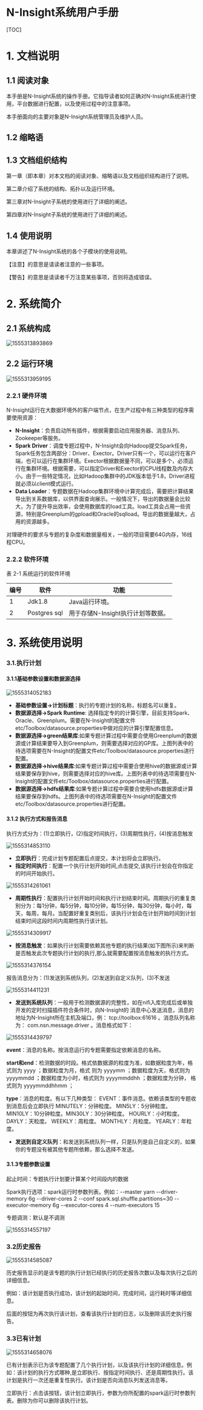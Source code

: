 # N-Insight系统用户手册

[TOC]



# 1.  文档说明

## 1.1  阅读对象

本手册是N-Insight系统的操作手册。它指导读者如何正确对N-Insight系统进行使用，平台数据进行配置，以及使用过程中的注意事项。

本手册面向的主要对象是N-Insight系统管理员及维护人员。

## 1.2  缩略语

 

## 1.3  文档组织结构

第一章（即本章）对本文档的阅读对象、缩略语以及文档组织结构进行了说明。

第二章介绍了系统的结构、拓扑以及运行环境。

第三章对N-Insight子系统的使用进行了详细的阐述。

第四章对N-Insight子系统的使用进行了详细的阐述。

## 1.4  使用说明

本章讲述了N-Insight系统的各个子模块的使用说明。

【注意】的意思是请读者注意的一些事项。

【警告】的意思是请读者千万注意某些事项，否则将造成错误。

 

# 2.  系统简介



## 2.1  系统构成

![1555313893869](assets/1555313893869.png)

## 2.2  运行环境 

![1555313959195](assets/1555313959195.png)

### **2.2.1**  **硬件环境**

N-Insight运行在大数据环境外的客户端节点，在生产过程中有三种类型的程序需要使用资源：

- **N-Insight**：负责启动所有插件，根据需要启动应用服务器、消息队列、Zookeeper等服务。
- **Spark Driver**：调度专题过程中，N-Insight会向Hadoop提交Spark任务，Spark任务包含两部分：Driver、Exector。Driver只有一个，可以运行在客户端，也可以运行在集群环境。Exector根据数据量不同，可以是多个，必须运行在集群环境。根据需要，可以指定Driver和Exector的CPU线程数及内存大小。由于一些特定情况，比如Hadoop集群中的JDK版本低于1.8，Driver进程就必须以client模式运行。
- **Data Loader**：专题数据在Hadoop集群环境中计算完成后，需要把计算结果导出到关系数据库，以供界面查询展示。一般情况下，导出的数据量会比较大，为了提升导出效率，会使用数据库的load工具。load工具会占用一些资源，特别是Greenplum的gpload和Oracle的sqlload。导出的数据量越大，占用的资源越多。

对理硬件的要求与专题的复杂度和数据量相关，一般的项目需要64G内存，16线程CPU。

### **2.2.2**  **软件环境**

表 2-1 系统运行的软件环境

| 编号 | 软件         | 功能                              |
| ---- | ------------ | --------------------------------- |
| 1    | Jdk1.8       | Java运行环境。                    |
| 2    | Postgres sql | 用于存储N-Insight执行计划等数据。 |

 

# 3.  系统使用说明

### 3.1.执行计划

#### 3.1.1基础参数设置和数据源选择

![1555314052183](assets/1555314052183.png)

- **基础参数设置->计划标题**：执行的专题计划的名称，标题名可以重复。
- **数据源选择->Spark Runtime**: 选择指定专的的计算引擎，目前支持Spark、Oracle、Greenplum。需要在N-Insight的配置文件etc/Toolbox/datasource.properties中做对应的计算引擎配置信息。
- **数据源选择->green结果库**:如果专题计算过程中需要合使用Greenplum的数据源或计算结果要导入到Greenplum，则需要选择对应的GP库。上图列表中的待选项需要在N-Insight的配置文件etc/Toolbox/datasource.properties进行配置。
- **数据源选择->hive结果库**:如果专题计算过程中需要合使用hive的数据源或计算结果要保存到hive，则需要选择对应的hive库。上图列表中的待选项需要在N-Insight的配置文件etc/Toolbox/datasource.properties进行配置。
- **数据源选择->hdfs结果库**:如果专题计算过程中需要合使用hdfs数据源或计算结果要保存到hdfs。上图列表中的待选项需要在N-Insight的配置文件etc/Toolbox/datasource.properties进行配置。

#### 3.1.2 执行方式和报告消息

执行方式分为：(1)立即执行，(2)指定时间执行，(3)周期性执行，(4)按消息触发

![1555314853110](assets/1555314853110.png)

- **立即执行**：完成计划专题配置后点提交，本计划将会立即执行。
- **指定时间执行**：配置一个执行计划开始时间,点击提交,该执行计划会在你指定的时间开始执行。

![1555314261061](assets/1555314261061.png)

- **周期性执行**：配置执行计划开始时间和执行计划结束时间。周期执行的重复类别分为：每1分钟，每5分钟，每10分钟，每15分钟，每30分钟，每小时，每天，每周，每月。当配置好重复类别后，该执行计划会在计划开始时间到计划结束时间这段时间内周期性执行该计划。

![1555314309917](assets/1555314309917.png)

- **按消息触发**：如果执行计划需要依赖其他专题的执行结果(如下图所示)来判断是否触发此次专题执行计划的执行,那么就需要配置按消息触发的执行方式。

![1555314376154](assets/1555314376154.png)

报告消息分为：(1)发送到系统队列，(2)发送到自定义队列，(3)不发送

![1555314411231](assets/1555314411231.png)

- **发送到系统队列**：一般用于检测数据源的完整性，如在niﬁ入库完成后或单独开发的定时扫描插件符合条件时，向N-Insight的 消息中心发送消息，消息的地址为N-Insight所在主机及端口，例： tcp://toolbox:61616 。消息队列名称为： com.nsn.message.driver 。消息格式如下：

![1555314439797](assets/1555314439797.png)

**event**：消息的名称。按消息运行的专题需要指定依赖消息的名称。

**start和end**：检测数据的时段。格式依数据源的粒度为准，如数据粒度为年，格式则为 yyyy ；数据粒度为月，格式 则为 yyyymm ；数据粒度为天，格式则为 yyyymmdd ；数据粒度为小时，格式则为 yyyymmddhh ；数据粒度为分钟， 格式则为 yyyymmddhhmm ；

**type**：消息的粒度。有以下几种类型： EVENT：事件消息。依赖该类型的专题收到消息后会立即执行 MINUTELY：分钟粒度。 MIN5LY：5分钟粒度。 MIN10LY：10分钟粒度。MIN30LY：30分钟粒度。 HOURLY：小时粒度。 DAYLY：天粒度。 WEEKLY：周粒度。 MONTHLY：月粒度。 YEARLY：年粒度。

- **发送到自定义队列**：和发送到系统队列一样，只是队列是自己自定义的，如果你的专题没有被其他专题所依赖，那么选择不发送。 

#### 3.1.3专题参数设置

起止时间：专题执行计划要计算某个时间段内的数据

Spark执行选项：spark运行时参数列表。例如：--master yarn  --driver-memory 6g --driver-cores 2 --conf spark.sql.shuffle.partitions=30 --executor-memory 6g --executor-cores 4 --num-executors 15

专题调测：默认是不调测

![1555314557197](assets/1555314557197.png)



### 3.2历史报告

![1555314585087](assets/1555314585087.png)

历史报告显示的是该专题的执行计划已经执行的历史报告次数以及每次执行之后的详细信息。

例如：该计划是否执行成功，该计划的起始时间，完成时间，运行耗时等详细信息。

后面的按钮为再次执行该计划，查看该执行计划的日志，以及删除该历史执行报告。

### 3.3已有计划

![1555314658076](assets/1555314658076.png)

已有计划表示已为该专题配置了几个执行计划，以及该执行计划的详细信息。例如：该计划的执行方式哪种,是立即执行、按指定时间执行、还是周期性执行。该计划是执行一次还是重复性执行。该计划是否向消息队列发送消息等。

立即执行：点击该按钮，该计划立即执行，参数为你所配置的spark运行时参数列表。删除为你可以删除该执行计划。